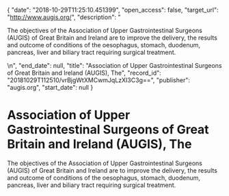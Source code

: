 {
  "date": "2018-10-29T11:25:10.451399", 
  "open_access": false, 
  "target_url": "http://www.augis.org/", 
  "description": "<p>The objectives of the Association of Upper Gastrointestinal Surgeons (AUGIS) of Great Britain and Ireland are to improve the delivery, the results and outcome of conditions of the oesophagus, stomach, duodenum, pancreas, liver and biliary tract requiring surgical treatment.</p>\n", 
  "end_date": null, 
  "title": "Association of Upper Gastrointestinal Surgeons of Great Britain and Ireland (AUGIS), The", 
  "record_id": "20181029T112510/vrBjgWtXMCwmJqLzXI3C3g==", 
  "publisher": "augis.org", 
  "start_date": null
}

# Association of Upper Gastrointestinal Surgeons of Great Britain and Ireland (AUGIS), The

<p>The objectives of the Association of Upper Gastrointestinal Surgeons (AUGIS) of Great Britain and Ireland are to improve the delivery, the results and outcome of conditions of the oesophagus, stomach, duodenum, pancreas, liver and biliary tract requiring surgical treatment.</p>
